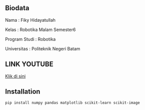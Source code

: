## Biodata
Nama : Fiky Hidayatullah

Kelas : Robotika Malam Semester6

Program Studi : Robotika

Universitas : Politeknik Negeri Batam

## LINK YOUTUBE
[Klik di sini](https://youtu.be/AZ39D-9xCRA?si=XMDn_Yc9KhNkxARO)


## Installation
```bash
pip install numpy pandas matplotlib scikit-learn scikit-image


